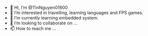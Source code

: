 - 👋 Hi, I’m @TinNguyen01600
- 👀 I’m interested in travelling, learning languages and FPS games.
- 🌱 I’m currently learning embedded system.
- 💞️ I’m looking to collaborate on ...
- 📫 How to reach me ...

<!---
TinNguyen01600/TinNguyen01600 is a ✨ special ✨ repository because its `README.md` (this file) appears on your GitHub profile.
You can click the Preview link to take a look at your changes.
--->
